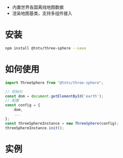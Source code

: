 - 内置世界各国离线地图数据
- 渲染地图基类，支持多组件接入

# 安装
```bash
npm install @tntv/three-sphere --save
```

# 如何使用
```jsx
import ThreeSphere from "@tntv/three-sphere";

// 初始化
const dom = document.getElementById('earth');
// 配置
const config = {
	dom,
	...
}; 
const threeSphereInstance = new ThreeSphere(config);
threeSphereInstance.init();
```

# 实例
